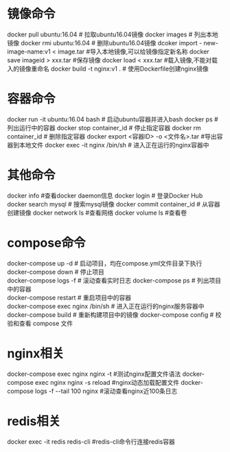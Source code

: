 # 镜像命令

docker pull ubuntu:16.04     # 拉取ubuntu16.04镜像
docker images                 # 列出本地镜像
docker rmi ubuntu:16.04      # 删除ubuntu16.04镜像
dcoker import - new-image-name:v1 < image.tar #导入本地镜像,可以给镜像指定新名称
docker save imageid > xxx.tar #保存镜像
docker load < xxx.tar #载入镜像,不能对载入的镜像重命名
docker build -t nginx:v1 .     # 使用Dockerfile创建nginx镜像

# 容器命令

docker run -it ubuntu:16.04 bash     # 启动ubuntu容器并进入bash
docker ps                       # 列出运行中的容器
docker stop container_id       # 停止指定容器
docker rm container_id         # 删除指定容器
docker export <容器ID> -o <文件名>.tar #导出容器到本地文件
docker exec -it nginx /bin/sh  # 进入正在运行的nginx容器中 

# 其他命令

docker info #查看docker daemon信息
docker login                   # 登录Docker Hub
docker search mysql            # 搜索mysql镜像
docker commit container_id     # 从容器创建镜像
docker network ls              #查看网络
docker volume ls #查看卷

# compose命令

docker-compose up -d          # 启动项目，均在compose.yml文件目录下执行          
docker-compose down          # 停止项目  
docker-compose logs -f       # 滚动查看实时日志
docker-compose ps            # 列出项目中的容器   
docker-compose restart       # 重启项目中的容器   
docker-compose exec nginx /bin/sh  # 进入正在运行的nginx服务容器中
docker-compose build         # 重新构建项目中的镜像
docker-compose config        # 校验和查看 compose 文件 

# nginx相关

docker-compose exec nginx nginx -t #测试nginx配置文件语法
docker-compose exec nginx  nginx -s reload  #nginx动态加载配置文件
docker-compose logs -f --tail 100 nginx #滚动查看nginx近100条日志

# redis相关

docker exec -it redis redis-cli #redis-cli命令行连接redis容器